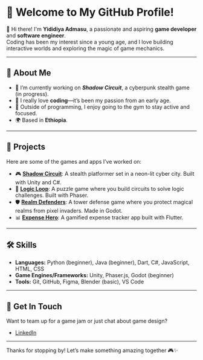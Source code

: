 # 💾 Welcome to My GitHub Profile!

👋 Hi there! I'm **Yididiya Admasu**, a passionate and aspiring **game developer** and **software engineer**.  
Coding has been my interest since a young age, and I love building interactive worlds and exploring the magic of game mechanics.

---

## 🧠 About Me

* 🔭 I’m currently working on ***Shadow Circuit***, a cyberpunk stealth game (in progress).
* 🌱 I really love **coding**—it’s been my passion from an early age.
* 💪 Outside of programming, I enjoy going to the gym to stay active and focused.
* 🌍 Based in **Ethiopia**.

---

## 🚀 Projects

Here are some of the games and apps I’ve worked on:

* 🎮 [**Shadow Circuit**](#): A stealth platformer set in a neon-lit cyber city. Built with Unity and C#.
* 🧩 [**Logic Loop**](#): A puzzle game where you build circuits to solve logic challenges. Built with Phaser.
* 🛡️ [**Realm Defenders**](#): A tower defense game where you protect magical realms from pixel invaders. Made in Godot.
* 📊 [**Expense Hero**](#): A gamified expense tracker app built with Flutter.

---

## 🛠️ Skills

* **Languages:** Python (beginner), Java (beginner), Dart, C#, JavaScript, HTML, CSS
* **Game Engines/Frameworks:** Unity, Phaser.js, Godot (beginner)
* **Tools:** Git, GitHub, Figma, Blender (basic), VS Code

---

## 🤝 Get In Touch

Want to team up for a game jam or just chat about game design?

* [LinkedIn](https://www.linkedin.com/in/yididiya-admasu-27199b305/)

---

Thanks for stopping by! Let’s make something amazing together 🎮✨
